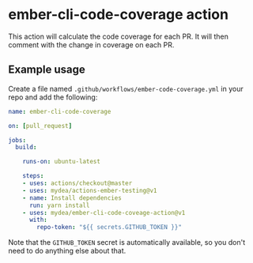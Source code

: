 # ember-cli-code-coverage action

This action will calculate the code coverage for each PR. It will then comment with the change in coverage on each PR.

## Example usage

Create a file named `.github/workflows/ember-code-coverage.yml` in your repo and add the following:

```yaml
name: ember-cli-code-coverage

on: [pull_request]

jobs:
  build:

    runs-on: ubuntu-latest

    steps:
    - uses: actions/checkout@master
    - uses: mydea/actions-ember-testing@v1
    - name: Install dependencies
      run: yarn install
    - uses: mydea/ember-cli-code-coveage-action@v1
      with:
        repo-token: "${{ secrets.GITHUB_TOKEN }}"
```

Note that the `GITHUB_TOKEN` secret is automatically available, so you don't need to do anything else about that.
